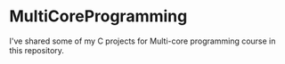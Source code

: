 # MultiCoreProgramming

I've shared some of my C projects for Multi-core programming course in this repository.
